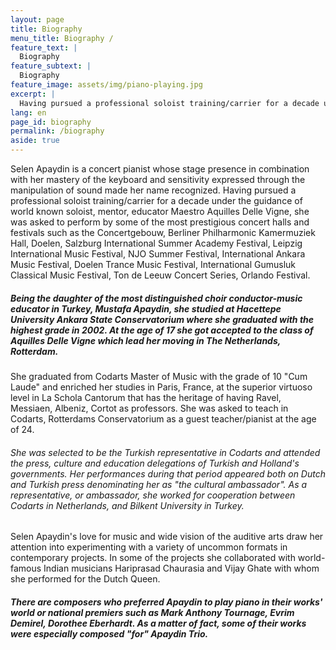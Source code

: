 ```yaml
---
layout: page
title: Biography
menu_title: Biography /
feature_text: |
  Biography
feature_subtext: |
  Biography
feature_image: assets/img/piano-playing.jpg
excerpt: |
  Having pursued a professional soloist training/carrier for a decade under the guidance of world known soloist, mentor, educator Maestro Aquilles Delle Vigne.
lang: en
page_id: biography
permalink: /biography
aside: true
---
```


Selen Apaydin is a concert pianist whose stage presence in combination with her mastery of the keyboard and sensitivity expressed through the manipulation of sound made her name recognized. Having pursued a professional soloist training/carrier for a decade under the guidance of world known soloist, mentor, educator Maestro Aquilles Delle Vigne, she was asked to perform by some of the most prestigious concert halls and festivals such as the Concertgebouw, Berliner Philharmonic Kamermuziek Hall, Doelen, Salzburg International Summer Academy Festival, Leipzig International Music Festival, NJO Summer Festival, International Ankara Music Festival, Doelen Trance Music Festival, International Gumusluk Classical Music Festival, Ton de Leeuw Concert Series, Orlando Festival.

##### Being the daughter of the most distinguished choir conductor-music educator in Turkey, Mustafa Apaydin, she studied at Hacettepe University Ankara State Conservatorium where she graduated with the highest grade in 2002. At the age of 17 she got accepted to the class of Aquilles Delle Vigne which lead her moving in The Netherlands, Rotterdam.

She graduated from Codarts  Master of Music with the grade of 10 "Cum Laude" and enriched her studies in Paris, France, at the superior virtuoso level in La Schola Cantorum that has the heritage of having Ravel, Messiaen, Albeniz, Cortot as professors.
She was asked to teach in Codarts, Rotterdams Conservatorium as a guest teacher/pianist at the age of 24.

###### She was selected to be the Turkish representative in Codarts and attended the press, culture and education delegations of Turkish and Holland's governments. Her performances during that period appeared both on Dutch and Turkish press denominating her as "the cultural ambassador". As a representative, or ambassador, she worked for cooperation between Codarts in Netherlands, and Bilkent University in Turkey.

Selen Apaydin's love for music and wide vision of the auditive arts draw her attention into experimenting with a variety of uncommon formats in contemporary projects. In some of the projects she collaborated with world-famous Indian musicians Hariprasad Chaurasia and Vijay Ghate with whom she performed for the Dutch Queen.

##### There are composers who preferred Apaydin to play piano in their works' world or national premiers such as Mark Anthony Tournage, Evrim Demirel, Dorothee Eberhardt. As a matter of fact, some of their works were especially composed "for" Apaydin Trio.